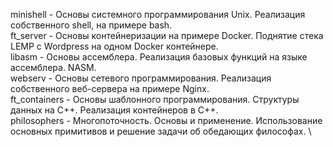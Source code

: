 minishell - Основы системного программирования Unix. Реализация собственного shell, на примере bash. \
ft_server - Основы контейнеризации на примере Docker. Поднятие стека LEMP c Wordpress на одном Docker контейнере. \
libasm - Основы ассемблера. Реализация базовых функций на языке ассемблера. NASM. \
webserv - Основы сетевого программирования. Реализация собственного веб-сервера на примере Nginx. \
ft_containers - Основы шаблонного программирования. Структуры данных на С++. Реализация контейнеров в С++. \
philosophers - Многопоточность. Основы и применение. Использование основных примитивов и решение задачи об обедающих философах. \
